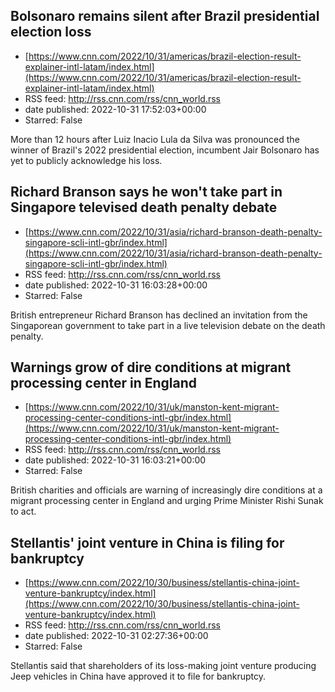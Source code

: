 ## Bolsonaro remains silent after Brazil presidential election loss
 - [https://www.cnn.com/2022/10/31/americas/brazil-election-result-explainer-intl-latam/index.html](https://www.cnn.com/2022/10/31/americas/brazil-election-result-explainer-intl-latam/index.html)
 - RSS feed: http://rss.cnn.com/rss/cnn_world.rss
 - date published: 2022-10-31 17:52:03+00:00
 - Starred: False

More than 12 hours after Luiz Inacio Lula da Silva was pronounced the winner of Brazil's 2022 presidential election, incumbent Jair Bolsonaro has yet to publicly acknowledge his loss.

## Richard Branson says he won't take part in Singapore televised death penalty debate
 - [https://www.cnn.com/2022/10/31/asia/richard-branson-death-penalty-singapore-scli-intl-gbr/index.html](https://www.cnn.com/2022/10/31/asia/richard-branson-death-penalty-singapore-scli-intl-gbr/index.html)
 - RSS feed: http://rss.cnn.com/rss/cnn_world.rss
 - date published: 2022-10-31 16:03:28+00:00
 - Starred: False

British entrepreneur Richard Branson has declined an invitation from the Singaporean government to take part in a live television debate on the death penalty.

## Warnings grow of dire conditions at migrant processing center in England
 - [https://www.cnn.com/2022/10/31/uk/manston-kent-migrant-processing-center-conditions-intl-gbr/index.html](https://www.cnn.com/2022/10/31/uk/manston-kent-migrant-processing-center-conditions-intl-gbr/index.html)
 - RSS feed: http://rss.cnn.com/rss/cnn_world.rss
 - date published: 2022-10-31 16:03:21+00:00
 - Starred: False

British charities and officials are warning of increasingly dire conditions at a migrant processing center in England and urging Prime Minister Rishi Sunak to act.

## Stellantis' joint venture in China is filing for bankruptcy
 - [https://www.cnn.com/2022/10/30/business/stellantis-china-joint-venture-bankruptcy/index.html](https://www.cnn.com/2022/10/30/business/stellantis-china-joint-venture-bankruptcy/index.html)
 - RSS feed: http://rss.cnn.com/rss/cnn_world.rss
 - date published: 2022-10-31 02:27:36+00:00
 - Starred: False

Stellantis said that shareholders of its loss-making joint venture producing Jeep vehicles in China have approved it to file for bankruptcy.
